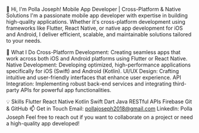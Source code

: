👋 Hi, I'm Polla Joseph!
Mobile App Developer | Cross-Platform & Native Solutions
I'm a passionate mobile app developer with expertise in building high-quality applications. Whether it's cross-platform development using frameworks like Flutter, React Native, or native app development for iOS and Android, I deliver efficient, scalable, and maintainable solutions tailored to your needs.

🚀 What I Do
Cross-Platform Development: Creating seamless apps that work across both iOS and Android platforms using Flutter or React Native.
Native Development: Developing optimized, high-performance applications specifically for iOS (Swift) and Android (Kotlin).
UI/UX Design: Crafting intuitive and user-friendly interfaces that enhance user experience.
API Integration: Implementing robust back-end services and integrating third-party APIs for powerful app functionalities.

💡 Skills
Flutter
React Native
Kotlin
Swift
Dart
Java
RESTful APIs
Firebase
Git & GitHub
📫 Get in Touch
Email: pollajoseph2018@gmail.com
LinkedIn: Polla Joseph
Feel free to reach out if you want to collaborate on a project or need a high-quality app developed!

